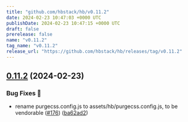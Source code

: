 ```yaml
---
title: "github.com/hbstack/hb/v0.11.2"
date: 2024-02-23 10:47:03 +0000 UTC
publishDate: 2024-02-23 10:47:15 +0000 UTC
draft: false
prerelease: false
name: "v0.11.2"
tag_name: "v0.11.2"
release_url: "https://github.com/hbstack/hb/releases/tag/v0.11.2"
---
```


## [0.11.2](https://github.com/hbstack/hb/compare/v0.11.1...v0.11.2) (2024-02-23)


### Bug Fixes 🐞

* rename purgecss.config.js to assets/hb/purgecss.config.js, to be vendorable ([#176](https://github.com/hbstack/hb/issues/176)) ([ba62ad2](https://github.com/hbstack/hb/commit/ba62ad2da403e665aad27872138d9112d9b028d4))

